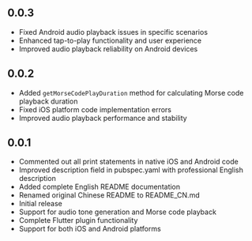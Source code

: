 ## 0.0.3

* Fixed Android audio playback issues in specific scenarios
* Enhanced tap-to-play functionality and user experience
* Improved audio playback reliability on Android devices

## 0.0.2

* Added `getMorseCodePlayDuration` method for calculating Morse code playback duration
* Fixed iOS platform code implementation errors
* Improved audio playback performance and stability

## 0.0.1

* Commented out all print statements in native iOS and Android code
* Improved description field in pubspec.yaml with professional English description
* Added complete English README documentation
* Renamed original Chinese README to README_CN.md
* Initial release
* Support for audio tone generation and Morse code playback
* Complete Flutter plugin functionality
* Support for both iOS and Android platforms